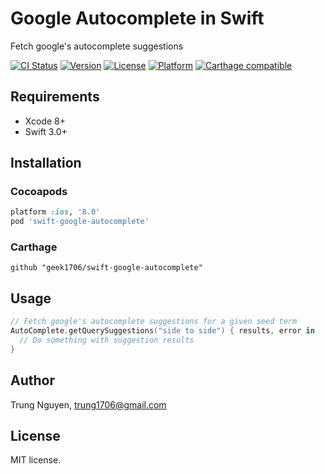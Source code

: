 # Google Autocomplete in Swift
Fetch google's autocomplete suggestions

[![CI Status](https://travis-ci.org/geek1706/swift-google-autocomplete.svg?branch=master)](https://travis-ci.org/geek1706/swift-google-autocomplete)
[![Version](https://img.shields.io/cocoapods/v/swift-google-autocomplete.svg?style=flat)](http://cocoapods.org/pods/swift-google-autocomplete)
[![License](https://img.shields.io/cocoapods/l/swift-google-autocomplete.svg?style=flat)](http://cocoapods.org/pods/swift-google-autocomplete)
[![Platform](https://img.shields.io/cocoapods/p/swift-google-autocomplete.svg?style=flat)](http://cocoapods.org/pods/swift-google-autocomplete)
[![Carthage compatible](https://img.shields.io/badge/Carthage-compatible-4BC51D.svg?style=flat)](https://github.com/Carthage/Carthage)

## Requirements
- Xcode 8+
- Swift 3.0+

## Installation
### Cocoapods
```ruby
platform :ios, '8.0'
pod 'swift-google-autocomplete'
```
### Carthage
```
github "geek1706/swift-google-autocomplete"
```
## Usage
```swift
// Fetch google's autocomplete suggestions for a given seed term
AutoComplete.getQuerySuggestions("side to side") { results, error in
  // Do something with suggestion results
}
```
## Author
Trung Nguyen, trung1706@gmail.com
## License
MIT license.
